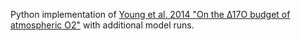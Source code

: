 Python implementation of [Young et al. 2014 "On the Δ17O budget of atmospheric O2"](https://www-sciencedirect-com.ezproxy.rice.edu/science/article/pii/S0016703714001914) with additional model runs.